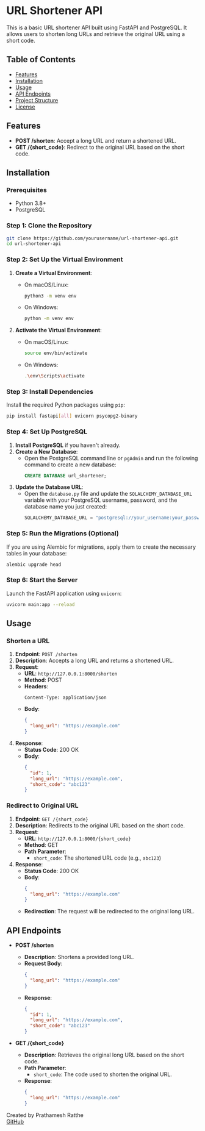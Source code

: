 # URL Shortener API

This is a basic URL shortener API built using FastAPI and PostgreSQL. It allows users to shorten long URLs and retrieve the original URL using a short code.

## Table of Contents
- [Features](#features)
- [Installation](#installation)
- [Usage](#usage)
- [API Endpoints](#api-endpoints)
- [Project Structure](#project-structure)
- [License](#license)

## Features
- **POST /shorten**: Accept a long URL and return a shortened URL.
- **GET /{short_code}**: Redirect to the original URL based on the short code.

## Installation

### Prerequisites
- Python 3.8+
- PostgreSQL

### Step 1: Clone the Repository
```bash
git clone https://github.com/yourusername/url-shortener-api.git
cd url-shortener-api
```

### Step 2: Set Up the Virtual Environment
1. **Create a Virtual Environment**:
   - On macOS/Linux:
     ```bash
     python3 -m venv env
     ```
   - On Windows:
     ```bash
     python -m venv env
     ```

2. **Activate the Virtual Environment**:
   - On macOS/Linux:
     ```bash
     source env/bin/activate
     ```
   - On Windows:
     ```bash
     .\env\Scripts\activate
     ```

### Step 3: Install Dependencies
Install the required Python packages using `pip`:
```bash
pip install fastapi[all] uvicorn psycopg2-binary
```

### Step 4: Set Up PostgreSQL
1. **Install PostgreSQL** if you haven't already.
2. **Create a New Database**:
   - Open the PostgreSQL command line or `pgAdmin` and run the following command to create a new database:
     ```sql
     CREATE DATABASE url_shortener;
     ```
3. **Update the Database URL**:
   - Open the `database.py` file and update the `SQLALCHEMY_DATABASE_URL` variable with your PostgreSQL username, password, and the database name you just created:
     ```python
     SQLALCHEMY_DATABASE_URL = "postgresql://your_username:your_password@localhost/url_shortener"
     ```

### Step 5: Run the Migrations (Optional)
If you are using Alembic for migrations, apply them to create the necessary tables in your database:
```bash
alembic upgrade head
```

### Step 6: Start the Server
Launch the FastAPI application using `uvicorn`:
```bash
uvicorn main:app --reload
```
## Usage

### Shorten a URL
1. **Endpoint**: `POST /shorten`
2. **Description**: Accepts a long URL and returns a shortened URL.
3. **Request**:
   - **URL**: `http://127.0.0.1:8000/shorten`
   - **Method**: POST
   - **Headers**: 
     ```plaintext
     Content-Type: application/json
     ```
   - **Body**:
     ```json
     {
       "long_url": "https://example.com"
     }
     ```
4. **Response**:
   - **Status Code**: 200 OK
   - **Body**:
     ```json
     {
       "id": 1,
       "long_url": "https://example.com",
       "short_code": "abc123"
     }
     ```

### Redirect to Original URL
1. **Endpoint**: `GET /{short_code}`
2. **Description**: Redirects to the original URL based on the short code.
3. **Request**:
   - **URL**: `http://127.0.0.1:8000/{short_code}`
   - **Method**: GET
   - **Path Parameter**: 
     - `short_code`: The shortened URL code (e.g., `abc123`)
4. **Response**:
   - **Status Code**: 200 OK
   - **Body**:
     ```json
     {
       "long_url": "https://example.com"
     }
     ```
   - **Redirection**: The request will be redirected to the original long URL.

## API Endpoints

- **POST /shorten**
  - **Description**: Shortens a provided long URL.
  - **Request Body**:
    ```json
    {
      "long_url": "https://example.com"
    }
    ```
  - **Response**:
    ```json
    {
      "id": 1,
      "long_url": "https://example.com",
      "short_code": "abc123"
    }
    ```

- **GET /{short_code}**
  - **Description**: Retrieves the original long URL based on the short code.
  - **Path Parameter**:
    - `short_code`: The code used to shorten the original URL.
  - **Response**:
    ```json
    {
      "long_url": "https://example.com"
    }
    ```

Created by Prathamesh Ratthe  
[GitHub](https://github.com/prathameshratthe/)
